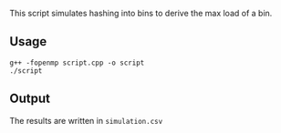 This script simulates hashing into bins to derive the max load of a bin.

## Usage
```
g++ -fopenmp script.cpp -o script
./script
```

## Output
The results are written in `simulation.csv`